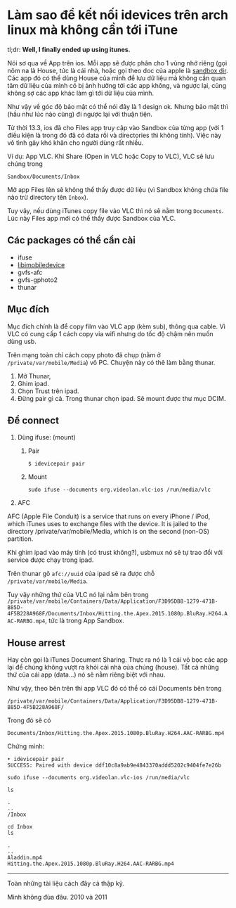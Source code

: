 # Làm sao để kết nối idevices trên arch linux mà không cần tới iTune

tl;dr: **Well, I finally ended up using itunes.**

Nói sơ qua về App trên ios. Mỗi app sẽ được phân cho 1 vùng nhớ riêng (gọi nôm na là House, tức là cái nhà, hoặc gọi theo doc của apple là [sandbox dir][1]. Các app đó có thể dùng House của mình để lưu dữ liệu mà không cần quan tâm dữ liệu của mình có bị ảnh hưởng tới các app không, và ngược lại, cũng không sợ các app khác làm gì tới dữ liệu của mình.

Như vậy về góc độ bảo mật có thể nói đây là 1 design ok. Nhưng bảo mật thì (hầu như lúc nào cũng) đi ngược lại với thuận tiện.

Từ thời 13.3, ios đã cho Files app truy cập vào Sandbox của từng app (với 1 điều kiện là trong đó đã có data rồi và directories thì không tính). Việc này vô tình gây khó khăn cho người dùng rất nhiều.

Ví dụ: App VLC. Khi Share (Open in VLC hoặc Copy to VLC), VLC sẽ lưu chúng trong

    Sandbox/Documents/Inbox

Mở app Files lên sẽ không thể thấy được dữ liệu (vì Sandbox không chứa file nào trừ directory tên `Inbox`).

Tuy vậy, nếu dùng iTunes copy file vào VLC thì nó sẽ nằm trong `Documents`. Lúc này Files app mới có thể thấy được Sandbox của VLC.

## Các packages có thể cần cài

- ifuse
- [libimobiledevice][2]
- gvfs-afc
- gvfs-gphoto2
- thunar

## Mục đích

Mục đích chính là để copy film vào VLC app (kèm sub), thông qua cable. Vì VLC có cung cấp 1 cách copy via wifi nhưng do tốc độ chậm nên muốn dùng usb.

Trên mạng toàn chỉ cách copy photo đã chụp (nằm ở `/private/var/mobile/Media`) vô PC. Chuyện này có thê làm bằng thunar.

1. Mở Thunar,
2. Ghim ipad.
3. Chọn Trust trên ipad.
4. Đừng pair gì cả. Trong thunar chọn ipad. Sẽ mount được thư mục DCIM.

## Để connect

1.  Dùng ifuse: (mount)

    1.  Pair

            $ idevicepair pair

    2.  Mount

            sudo ifuse --documents org.videolan.vlc-ios /run/media/vlc

2.  AFC

AFC (Apple File Conduit) is a service that runs on every iPhone / iPod, which iTunes uses to exchange files with the device. It is jailed to the directory /private/var/mobile/Media, which is on the second (non-OS) partition.

Khi ghim ipad vào máy tính (có trust không?), usbmux nó sẽ tự trao đổi với service được chạy trong ipad.

Trên thunar gõ `afc://uuid` của ipad sẽ ra được chỗ `/private/var/mobile/Media`.

Tuy vậy những thứ của VLC nó lại nằm bên trong `/private/var/mobile/Containers/Data/Application/F3D95DB8-1279-471B-B85D-4F5B228A968F/Documents/Inbox/Hitting.the.Apex.2015.1080p.BluRay.H264.AAC-RARBG.mp4`, tức là trong App Sandbox.

## House arrest

Hay còn gọi là iTunes Document Sharing. Thực ra nó là 1 cái vỏ bọc các app lại để chúng không vượt ra khỏi cái nhà của chúng (house). Tất cả những thứ của cái app (data...) nó sẽ nằm riêng biệt với nhau.

Như vậy, theo bên trên thì app VLC đó có thể có cái Documents bên trong

```
/private/var/mobile/Containers/Data/Application/F3D95DB8-1279-471B-B85D-4F5B228A968F/
```

Trong đó sẽ có

```
Documents/Inbox/Hitting.the.Apex.2015.1080p.BluRay.H264.AAC-RARBG.mp4
```

Chứng mình:

```
‣ idevicepair pair
SUCCESS: Paired with device ddf10c8a9ab9e4843370addd5202c9404fe7e26b

sudo ifuse --documents org.videolan.vlc-ios /run/media/vlc

ls

.
..
/Inbox

cd Inbox
ls

.
..
Aladdin.mp4
Hitting.the.Apex.2015.1080p.BluRay.H264.AAC-RARBG.mp4
```

---

Toàn những tài liệu cách đây cả thập kỷ.

Mình không đùa đâu. 2010 và 2011

[1]: https://developer.apple.com/library/archive/documentation/FileManagement/Conceptual/FileSystemProgrammingGuide/FileSystemOverview/FileSystemOverview.html#//apple_ref/doc/uid/TP40010672-CH2-SW13
[2]: http://www.libimobiledevice.org/
